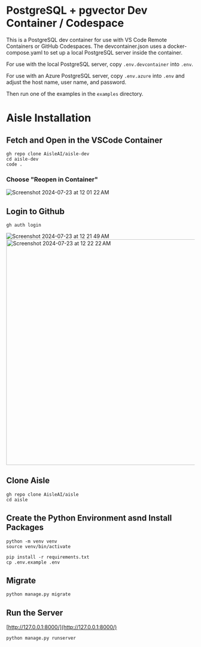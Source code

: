 # PostgreSQL + pgvector Dev Container / Codespace

This is a PostgreSQL dev container for use with VS Code Remote Containers or GitHub Codespaces.
The devcontainer.json uses a docker-compose.yaml to set up a local PostgreSQL server inside the container.

For use with the local PostgreSQL server,  copy `.env.devcontainer` into `.env`.

For use with an Azure PostgreSQL server,  copy `.env.azure` into `.env` and adjust the host name, user name, and password.

Then run one of the examples in the `examples` directory.

# Aisle Installation



## Fetch and Open in the VSCode Container
```
gh repo clone AisleAI/aisle-dev
cd aisle-dev
code .
```

### Choose "Reopen in Container"
![Screenshot 2024-07-23 at 12 01 22 AM](https://github.com/user-attachments/assets/9357340a-ec23-4d61-888c-9f07502777be)

## Login to Github
```
gh auth login
```

![Screenshot 2024-07-23 at 12 21 49 AM](https://github.com/user-attachments/assets/854f1d3a-f3aa-40ae-8105-221258372cfd)
<img width="602" alt="Screenshot 2024-07-23 at 12 22 22 AM" src="https://github.com/user-attachments/assets/84fef2d5-ddf0-4ea1-992c-a0716117434a">

## Clone Aisle
```
gh repo clone AisleAI/aisle
cd aisle
```

## Create the Python Environment asnd Install Packages
```
python -m venv venv
source venv/bin/activate 

pip install -r requirements.txt
cp .env.example .env
```

## Migrate
```
python manage.py migrate
```

## Run the Server
[http://127.0.0.1:8000/](http://127.0.0.1:8000/)
```
python manage.py runserver
```
